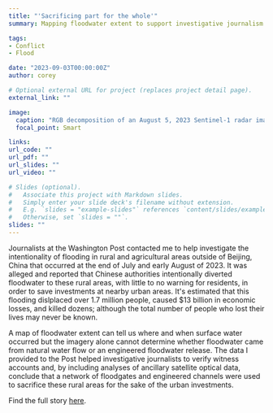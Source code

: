 ```yaml
---
title: "'Sacrificing part for the whole'"
summary: Mapping floodwater extent to support investigative journalism at the Weshington Post

tags:
- Conflict
- Flood

date: "2023-09-03T00:00:00Z"
author: corey

# Optional external URL for project (replaces project detail page).
external_link: ""

image:
  caption: "RGB decomposition of an August 5, 2023 Sentinel-1 radar image showing flooded farmland and villages in blue adjacent to urban areas under construction near Beijing, China. Contains modified Sentinel-1 data processed at the Alaska Satellite Facility."
  focal_point: Smart

links:
url_code: ""
url_pdf: ""
url_slides: ""
url_video: ""

# Slides (optional).
#   Associate this project with Markdown slides.
#   Simply enter your slide deck's filename without extension.
#   E.g. `slides = "example-slides"` references `content/slides/example-slides.md`.
#   Otherwise, set `slides = ""`.
slides: ""
---
```


Journalists at the Washington Post contacted me to help investigate the intentionality of flooding in rural and agricultural areas outside of Beijing, China that occurred at the end of July and early August of 2023. It was alleged and reported that Chinese authorities intentionally diverted floodwater to these rural areas, with little to no warning for residents, in order to save investments at nearby urban areas. It's estimated that this flooding dislplaced over 1.7 million people, caused $13 billion in economic losses, and killed dozens; although the total number of people who lost their lives may never be known.

A map of floodwater extent can tell us where and when surface water occurred but the imagery alone cannot determine whether floodwater came from natural water flow or an engineered floodwater release. The data I provided to the Post helped investigative journalists to verify witness accounts and, by including analyses of ancillary satellite optical data, conclude that a network of floodgates and engineered channels were used to sacrifice these rural areas for the sake of the urban investments. 

Find the full story [here](https://www.washingtonpost.com/world/2023/08/31/china-floods-beijing-rain/).